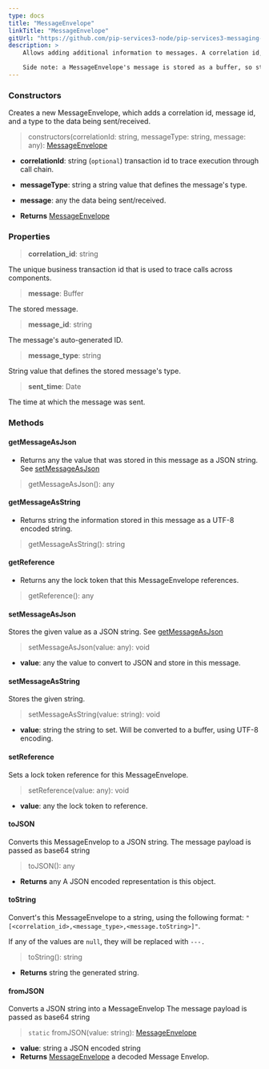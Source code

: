 ```yaml
---
type: docs
title: "MessageEnvelope"
linkTitle: "MessageEnvelope"
gitUrl: "https://github.com/pip-services3-node/pip-services3-messaging-node"
description: >
    Allows adding additional information to messages. A correlation id, message id, and a message type are added to the data being sent/received. Additionally, a MessageEnvelope can reference a lock token.

    Side note: a MessageEnvelope's message is stored as a buffer, so strings are converted using utf8 conversions.
---
```


### Constructors
Creates a new MessageEnvelope, which adds a correlation id, message id, and a type to the data being sent/received.

> constructors(correlationId: string, messageType: string, message: any): [MessageEnvelope]()

- **correlationId**: string (`optional`) transaction id to trace execution through call chain.
- **messageType**: string a string value that defines the message's type.
- **message**: any the data being sent/received.

- **Returns** [MessageEnvelope]()

### Properties

> **correlation_id**: string

The unique business transaction id that is used to trace calls across components.

> **message**: Buffer

The stored message.

> **message_id**: string

The message's auto-generated ID.

> **message_type**: string

String value that defines the stored message's type.

> **sent_time**: Date

The time at which the message was sent.

### Methods

#### getMessageAsJson
- Returns any the value that was stored in this message as a JSON string.
See [setMessageAsJson](#setMessageAsJson)

> getMessageAsJson(): any

#### getMessageAsString
- Returns string the information stored in this message as a UTF-8 encoded string.

> getMessageAsString(): string

#### getReference
- Returns any the lock token that this MessageEnvelope references.

> getReference(): any

#### setMessageAsJson
Stores the given value as a JSON string.
See [getMessageAsJson](#getMessageAsJson)

> setMessageAsJson(value: any): void

- **value**: any the value to convert to JSON and store in this message.

#### setMessageAsString
Stores the given string.

> setMessageAsString(value: string): void

- **value**: string the string to set. Will be converted to a buffer, using UTF-8 encoding.

#### setReference
Sets a lock token reference for this MessageEnvelope.

> setReference(value: any): void

- **value**: any the lock token to reference.

#### toJSON
Converts this MessageEnvelop to a JSON string. The message payload is passed as base64 string

> toJSON(): any

- **Returns** any A JSON encoded representation is this object.

#### toString
Convert's this MessageEnvelope to a string, using the following format:
`"[<correlation_id>,<message_type>,<message.toString>]"`.

If any of the values are `null`, they will be replaced with `---.`

> toString(): string

- **Returns** string the generated string.

#### fromJSON
Converts a JSON string into a MessageEnvelop The message payload is passed as base64 string

> `static` fromJSON(value: string): [MessageEnvelope]()

- **value**: string a JSON encoded string
- **Returns** [MessageEnvelope]() a decoded Message Envelop.

